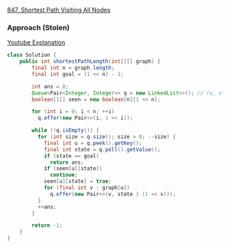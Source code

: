 
[847. Shortest Path Visiting All Nodes](https://leetcode.com/problems/shortest-path-visiting-all-nodes/)

### Approach (Stolen)

[Youtube Explanation](https://www.youtube.com/watch?v=1XkMFNvkouo)

```java
class Solution {
    public int shortestPathLength(int[][] graph) {
        final int n = graph.length;
        final int goal = (1 << n) - 1;

        int ans = 0;
        Queue<Pair<Integer, Integer>> q = new LinkedList<>(); // (u, state)
        boolean[][] seen = new boolean[n][1 << n];

        for (int i = 0; i < n; ++i)
          q.offer(new Pair<>(i, 1 << i));

        while (!q.isEmpty()) {
          for (int size = q.size(); size > 0; --size) {
            final int u = q.peek().getKey();
            final int state = q.poll().getValue();
            if (state == goal)
              return ans;
            if (seen[u][state])
              continue;
            seen[u][state] = true;
            for (final int v : graph[u])
              q.offer(new Pair<>(v, state | (1 << v)));
          }
          ++ans;
        }

        return -1;
    }
}
```